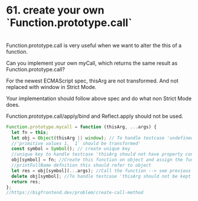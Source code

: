 <h1>61. create your own `Function.prototype.call`
</h1>

<br/>Function.prototype.call is very useful when we want to alter the this of a function.

Can you implement your own myCall, which returns the same result as Function.prototype.call?

For the newest ECMAScript spec, thisArg are not transformed. And not replaced with window in Strict Mode.

Your implementation should follow above spec and do what non Strict Mode does.

Function.prototype.call/apply/bind and Reflect.apply should not be used.
<br/>

```javascript
Function.prototype.mycall = function (thisArg, ...args) {
  let fn = this;
  let obj = Object(thisArg || window); // To handle testcase 'undefined null should be replaced with window '
  //'primitive values 1, `1` should be transformed'
  const symbol = Symbol(); // create unique key
  //unique key to handle testcase 'thisArg should not have property conflict if you add new property to it'
  obj[symbol] = fn; //Create this function on object and assign the function because in function
  //printFullName defnition this should refer to object
  let res = obj[symbol](...args); //Call the function --> see previous step
  delete obj[symbol]; //To handle testcase 'thisArg should not be kept unchanged after the call'
  return res;
};
//https://bigfrontend.dev/problem/create-call-method
```
